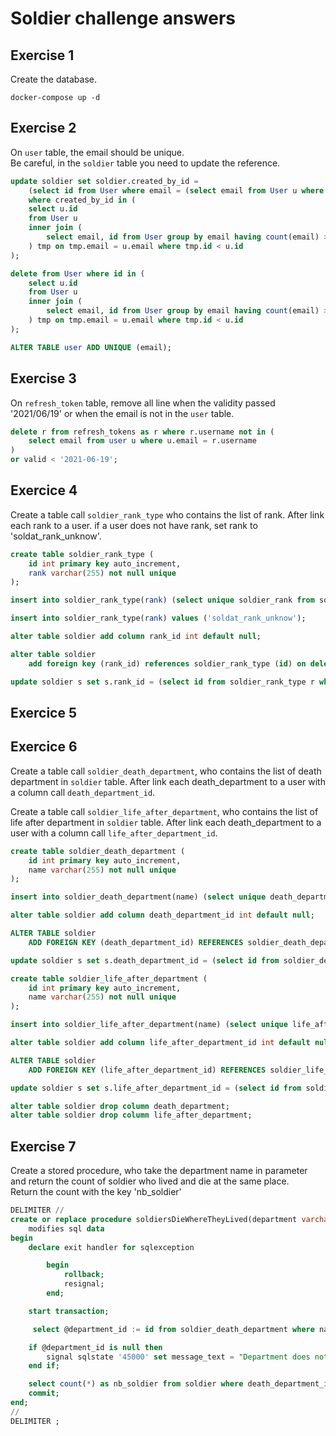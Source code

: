 # Soldier challenge answers

## Exercise 1
Create the database.

```shell
docker-compose up -d
```


## Exercise 2
On `user` table, the email should be unique.  
Be careful, in the `soldier` table you need to update the reference.

```sql
update soldier set soldier.created_by_id =
    (select id from User where email = (select email from User u where u.id = soldier.created_by_id) group by email having count(email) > 1)
    where created_by_id in (
    select u.id
    from User u
    inner join (
        select email, id from User group by email having count(email) > 1
    ) tmp on tmp.email = u.email where tmp.id < u.id
);

delete from User where id in (
    select u.id
    from User u
    inner join (
        select email, id from User group by email having count(email) > 1
    ) tmp on tmp.email = u.email where tmp.id < u.id
);

ALTER TABLE user ADD UNIQUE (email);
```

## Exercise 3
On `refresh_token` table, remove all line when the validity passed '2021/06/19' or when the email is not in the `user` table.

```sql
delete r from refresh_tokens as r where r.username not in (
    select email from user u where u.email = r.username
) 
or valid < '2021-06-19';
```

## Exercice 4
Create a table call `soldier_rank_type` who contains the list of rank.
After link each rank to a user.
if a user does not have rank, set rank to 'soldat_rank_unknow'.

```sql
create table soldier_rank_type (
    id int primary key auto_increment,
    rank varchar(255) not null unique
);

insert into soldier_rank_type(rank) (select unique soldier_rank from soldier);

insert into soldier_rank_type(rank) values ('soldat_rank_unknow');

alter table soldier add column rank_id int default null;

alter table soldier
    add foreign key (rank_id) references soldier_rank_type (id) on delete cascade;

update soldier s set s.rank_id = (select id from soldier_rank_type r where r.rank = s.soldier_rank);
```

## Exercice 5

[//]: # (TODO:)

## Exercice 6
Create a table call `soldier_death_department`, who contains the list of death department in `soldier` table.
After link each death_department to a user with a column call `death_department_id`.

Create a table call `soldier_life_after_department`, who contains the list of life after department in `soldier` table.
After link each death_department to a user with a column call `life_after_department_id`.

```sql
create table soldier_death_department (
    id int primary key auto_increment,
    name varchar(255) not null unique
);

insert into soldier_death_department(name) (select unique death_department from soldier);

alter table soldier add column death_department_id int default null;

ALTER TABLE soldier
    ADD FOREIGN KEY (death_department_id) REFERENCES soldier_death_department (id) on delete cascade;

update soldier s set s.death_department_id = (select id from soldier_death_department dd where dd.name = s.death_department);
```

```sql
create table soldier_life_after_department (
    id int primary key auto_increment,
    name varchar(255) not null unique
);

insert into soldier_life_after_department(name) (select unique life_after_department from soldier);

alter table soldier add column life_after_department_id int default null;

ALTER TABLE soldier
    ADD FOREIGN KEY (life_after_department_id) REFERENCES soldier_life_after_department (id) on delete cascade;

update soldier s set s.life_after_department_id = (select id from soldier_life_after_department lad where lad.name = s.life_after_department);
```

```sql
alter table soldier drop column death_department;
alter table soldier drop column life_after_department;
```

## Exercise 7
Create a stored procedure, who take the department name in parameter and return the count of soldier who lived and die at the same place.  
Return the count with the key 'nb_soldier'

```sql
DELIMITER //
create or replace procedure soldiersDieWhereTheyLived(department varchar(255))
    modifies sql data
begin
    declare exit handler for sqlexception

        begin
            rollback;
            resignal;
        end;

    start transaction;

     select @department_id := id from soldier_death_department where name = department;

    if @department_id is null then
        signal sqlstate '45000' set message_text = "Department does not exist";
    end if;

    select count(*) as nb_soldier from soldier where death_department_id = @department_id and life_after_department_id = @department_id;
    commit;
end;
//
DELIMITER ;
```
